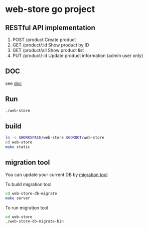 # web-store go project

## RESTful API implementation

1. POST /product Create product
1. GET /product/:id Show product by ID
1. GET /product/all Show product list
1. PUT /product/:id Update product information (admin user only)

## DOC

see [doc](https://v-bus.github.io/web-store/)

## Run

```bash
./web-store
```

## build

```bash
ln -s $WORKSPACE/web-store $GOROOT/web-store
cd web-store
make static
```

## migration tool

You can update your current DB by [migration tool](web-store-db-migrate)

To build migration tool

```bash
cd web-store-db-migrate
make server
```

To run migration tool

```bash
cd web-store
./web-store-db-migrate-bin
```

